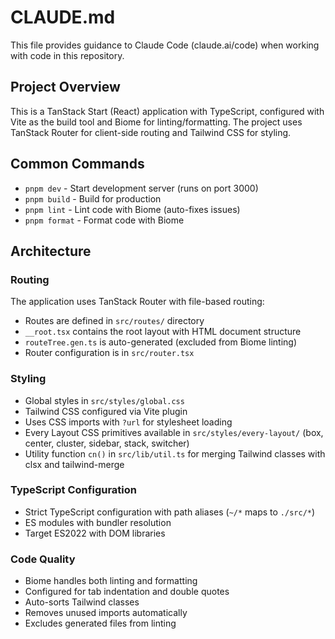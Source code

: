 # CLAUDE.md

This file provides guidance to Claude Code (claude.ai/code) when working with code in this repository.

## Project Overview

This is a TanStack Start (React) application with TypeScript, configured with Vite as the build tool and Biome for linting/formatting. The project uses TanStack Router for client-side routing and Tailwind CSS for styling.

## Common Commands

- `pnpm dev` - Start development server (runs on port 3000)
- `pnpm build` - Build for production
- `pnpm lint` - Lint code with Biome (auto-fixes issues)
- `pnpm format` - Format code with Biome

## Architecture

### Routing

The application uses TanStack Router with file-based routing:

- Routes are defined in `src/routes/` directory
- `__root.tsx` contains the root layout with HTML document structure
- `routeTree.gen.ts` is auto-generated (excluded from Biome linting)
- Router configuration is in `src/router.tsx`

### Styling

- Global styles in `src/styles/global.css`
- Tailwind CSS configured via Vite plugin
- Uses CSS imports with `?url` for stylesheet loading
- Every Layout CSS primitives available in `src/styles/every-layout/` (box, center, cluster, sidebar, stack, switcher)
- Utility function `cn()` in `src/lib/util.ts` for merging Tailwind classes with clsx and tailwind-merge

### TypeScript Configuration

- Strict TypeScript configuration with path aliases (`~/*` maps to `./src/*`)
- ES modules with bundler resolution
- Target ES2022 with DOM libraries

### Code Quality

- Biome handles both linting and formatting
- Configured for tab indentation and double quotes
- Auto-sorts Tailwind classes
- Removes unused imports automatically
- Excludes generated files from linting
